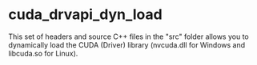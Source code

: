 # cuda_drvapi_dyn_load
This set of headers and source C++ files in the "src" folder allows you to dynamically load the CUDA (Driver) library (nvcuda.dll for Windows and libcuda.so for Linux).
